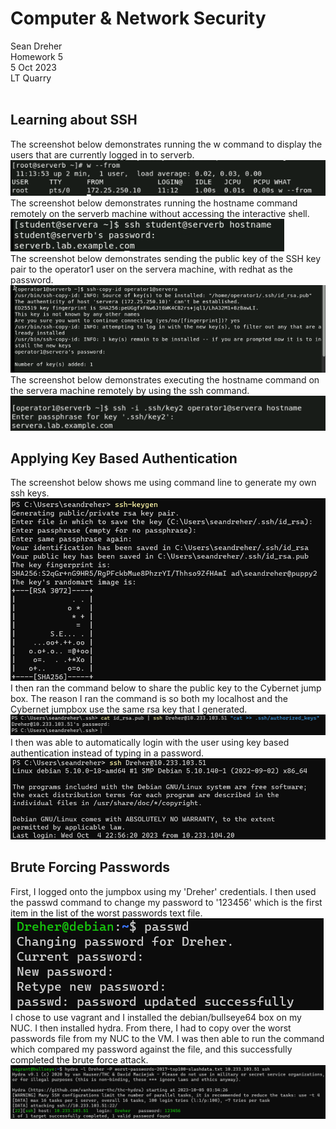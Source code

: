 # **Computer & Network Security**
Sean Dreher  <br />
Homework 5  <br />
5 Oct 2023  <br />
LT Quarry <br />
<br />
## **Learning about SSH**
The screenshot below demonstrates running the w command to display the users that are currently logged in to serverb. <br />
![6102](https://github.com/seandreher/CNS-Lab/blob/main/Homework5/6.10.2.png) <br />
The screenshot below demonstrates running the hostname command remotely on the serverb machine without accessing the interactive shell. <br>
![12102](https://github.com/seandreher/CNS-Lab/blob/main/Homework5/12.10.2.png) <br />
The screenshot below demonstrates sending the public key of the SSH key pair to the operator1 user on the servera machine, with redhat as the password. <br />
![4104](https://github.com/seandreher/CNS-Lab/blob/main/Homework5/4.10.4.png) <br />
The screenshot below demonstrates executing the hostname command on the servera machine remotely by using the ssh command. <br />
![9104](https://github.com/seandreher/CNS-Lab/blob/main/Homework5/correct9.10.4.png) <br />


## **Applying Key Based Authentication**
The screenshot below shows me using command line to generate my own ssh keys. <br />
![rsa](https://github.com/seandreher/CNS-Lab/blob/main/Homework5/rsaSS.png) <br />
I then ran the command below to share the public key to the Cybernet jump box. The reason I ran the command is so both my localhost and the Cybernet jumpbox use the same rsa key that I generated. <br />
![rsa1](https://github.com/seandreher/CNS-Lab/blob/main/Homework5/copyKEYover.png) <br />
I then was able to automatically login with the user using key based authentication instead of typing in a password. <br />
![al](https://github.com/seandreher/CNS-Lab/blob/main/Homework5/autoLOGINss.png)

## **Brute Forcing Passwords**
First, I logged onto the jumpbox using my 'Dreher' credentials. I then used the passwd command to change my password to '123456' which is the first item in the list of the worst passwords text file. <br />
![pwdchnge](https://github.com/seandreher/CNS-Lab/blob/main/Homework5/passwdCHANGE.png) <br />
I chose to use vagrant and I installed the debian/bullseye64 box on my NUC. I then installed hydra. From there, I had to copy over the worst passwords file from my NUC to the VM. I was then able to run the command which compared my password against the file, and this successfully completed the brute force attack. <br />
![hydra](https://github.com/seandreher/CNS-Lab/blob/main/Homework5/hydraPASSWD.png)
